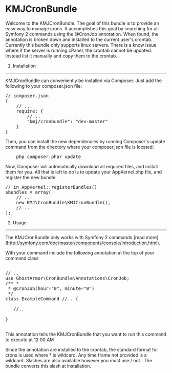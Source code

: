 KMJCronBundle
================================


Welcome to the KMJCronBundle. The goal of this bundle is to provide an easy way to manage crons. 
It accomplishes this goal by searching for all Symfony 2 commands using the @CronJob annotation.
When found, the annotation is broken down and installed to the current user's crontab. Currently this bundle only supports linux servers. There is
a know issue where if the server is running cPanel, the crontab cannot be updated. Instead list it manually and copy them to the crontab.


1) Installation
----------------------------------

KMJCronBundle can conveniently be installed via Composer. Just add the following to your composer.json file:

<pre>
// composer.json
{
    // ...
    require: {
        // ..
        "kmj/cronbundle": "dev-master"
    }
}
</pre>


Then, you can install the new dependencies by running Composer's update command from the directory where your composer.json file is located:

<pre>
    php composer.phar update
</pre>


Now, Composer will automatically download all required files, and install them for you. All that is left to do is to update your AppKernel.php file, and register the new bundle:

<pre>
// in AppKernel::registerBundles()
$bundles = array(
    // ...
    new KMJ\CronBundle\KMJCronBundle(),
    // ...
);
</pre>



2) Usage
----------------------------------

The KMJCronBundle only works with Symfony 2 commands [read more] (http://symfony.com/doc/master/components/console/introduction.html).

With your command include the following annotation at the top of your command class

<pre>

// ..
use GhostArmor\CronBundle\Annotations\CronJob;
/** *
 * @CronJob(hour="0", minute="0")
 */
class ExampleCommand //.. {

   //..

}

</pre>

This annotation tells the KMJCronBundle that you want to run this command to execute at 12:00 AM

Since the annotation are installed to the crontab, the standard format for crons is used where * is wildcard.
Any time frame not provided is a wildcard. Slashes are also available however you must use / not \. The bundle converts this slash at installation.


